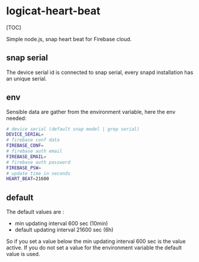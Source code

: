 logicat-heart-beat
==================
[TOC]

Simple node.js, snap heart beat for Firebase cloud. 

## snap serial 
The device serial id is connected to snap serial, every snapd installation has an unique serial. 

## env 
Sensible data are gather from the environment variable, here the env needed: 
```bash
# device serial (default snap model | grep serial)
DEVICE_SERIAL=
# firebase conf data 
FIREBASE_CONF= 
# firebase auth email 
FIREBASE_EMAIL= 
# firebase auth password 
FIREBASE_PSW=
# update time in seconds 
HEART_BEAT=21600
```

## default 
The default values are :

+ min updating interval 600 sec (10min)
+ default updating interval 21600 sec (6h)

So if you set a value below the min updating interval 600 sec is the value active. If you do not set a value for the environment variable the default value is used. 